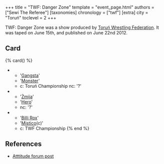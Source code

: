 +++
title = "TWF: Danger Zone"
template = "event_page.html"
authors = ["Sewi The Referee"]
[taxonomies]
chronology = ["twf"]
[extra]
city = "Toruń"
toclevel = 2
+++

TWF: Danger Zone was a show produced by [Toruń Wrestling Federation](@/o/twf.md). It was taped on June 15th, and published on June 22nd 2012.

## Card 

{% card() %}
- - '[Gangsta](@/w/jay-revolt.md)'
  - '[Monster](@/w/chris-hunter.md)'
  - c: Toruń Championship
    nc: '?'
- - '[Żmija](@/w/zmija.md)'
  - '[Hero](@/w/pj-blake.md)'
  - nc: '?'
- - '[Billi Rox](@/w/corin-mear.md)' 
  - '[Mistico](@/w/mistico.md)(c)'
  - c: TWF Championship
{% end %}

## References

* [Atttitude forum post](https://forum.wrestling.pl/topic/30584-twf-danger-zone-150712)
